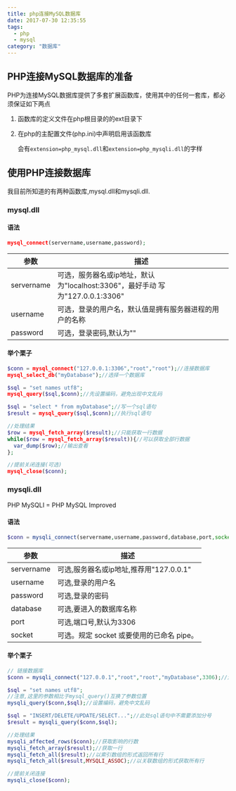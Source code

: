 ```yaml
---
title: php连接MySQL数据库
date: 2017-07-30 12:35:55
tags: 
  - php
  - mysql
category: "数据库"
---
```


## PHP连接MySQL数据库的准备

PHP为连接MySQL数据库提供了多套扩展函数库，使用其中的任何一套库，都必须保证如下两点

1. 函数库的定义文件在php根目录的的ext目录下

2. 在php的主配置文件(php.ini)中声明启用该函数库

    会有``extension=php_mysql.dll``和``extension=php_mysqli.dll``的字样

## 使用PHP连接数据库

我目前所知道的有两种函数库,mysql.dll和mysqli.dll.

### mysql.dll

#### 语法

```php
mysql_connect(servername,username,password);
```
<!--more-->

| 参数 | 描述 |
|----  |----- |
|servername|可选，服务器名或ip地址，默认为"localhost:3306"，最好手动              写为"127.0.0.1:3306"
|username|可选，登录的用户名，默认值是拥有服务器进程的用户的名称
|password|可选，登录密码,默认为""

#### 举个栗子

```php
$conn = mysql_connect("127.0.0.1:3306","root","root");//连接数据库
mysql_select_db("myDatabase");//选择一个数据库

$sql = "set names utf8";
mysql_query($sql,$conn);//先设置编码，避免出现中文乱码

$sql = "select * from myDatabase";//写一个sql语句
$result = mysql_query($sql,$conn);//执行sql语句

//处理结果
$row = mysql_fetch_array($result);//只能获取一行数据
while($row = mysql_fetch_array($result)){//可以获取全部行数据
  var_dump($row);//输出查看
};

//提前关闭连接(可选)
mysql_close($conn);
```

### mysqli.dll

PHP MySQLI = PHP MySQL Improved 

#### 语法
```php
$conn = mysqli_connect(servername,username,password,database,port,socket);
```

|参数|描述|
|-- |-- |
| servername | 可选,服务器名或ip地址,推荐用"127.0.0.1"|
| username | 可选,登录的用户名 |
| password | 可选,登录的密码 |
| database | 可选,要进入的数据库名称 |
| port | 可选,端口号,默认为3306 |
| socket | 可选。规定 socket 或要使用的已命名 pipe。 |

#### 举个栗子
```php
// 链接数据库
$conn = mysqli_connect("127.0.0.1","root","root","myDatabase",3306);//连接数据库

$sql = "set names utf8";
//注意,这里的参数相比于mysql_query()互换了参数位置
mysqli_query($conn,$sql);//设置编码，避免中文乱码

$sql = "INSERT/DELETE/UPDATE/SELECT...";//此处sql语句中不需要添加分号
$result = mysqli_query($conn,$sql);

//处理结果
mysqli_affected_rows($conn);//获取影响的行数
mysqli_fetch_array($result);//获取一行
mysqli_fetch_all($result);//以索引数组的形式返回所有行
mysqli_fetch_all($result,MYSQLI_ASSOC);//以关联数组的形式获取所有行

//提前关闭连接
mysqli_close($conn);
```